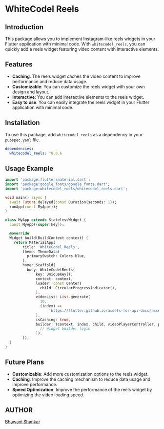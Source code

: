 # WhiteCodel Reels

## Introduction
This package allows you to implement Instagram-like reels widgets in your Flutter application with minimal code. With `whitecodel_reels`, you can quickly add a reels widget featuring video content with interactive elements.

## Features
- **Caching**: The reels widget caches the video content to improve performance and reduce data usage.
- **Customizable**: You can customize the reels widget with your own design and layout.
- **Interactive**: You can add interactive elements to the reels widget.
- **Easy to use**: You can easily integrate the reels widget in your Flutter application with minimal code.

## Installation
To use this package, add `whitecodel_reels` as a dependency in your `pubspec.yaml` file.

```yaml
dependencies:
  whitecodel_reels: ^0.0.6
```

## Usage Example
```dart
import 'package:flutter/material.dart';
import 'package:google_fonts/google_fonts.dart';
import 'package:whitecodel_reels/whitecodel_reels.dart';

void main() async {
  await Future.delayed(const Duration(seconds: 1));
  runApp(const MyApp());
}

class MyApp extends StatelessWidget {
  const MyApp({super.key});

  @override
  Widget build(BuildContext context) {
    return MaterialApp(
        title: 'WhiteCodel Reels',
        theme: ThemeData(
          primarySwatch: Colors.blue,
        ),
        home: Scaffold(
          body: WhiteCodelReels(
              key: UniqueKey(),
              context: context,
              loader: const Center(
                child: CircularProgressIndicator(),
              ),
              videoList: List.generate(
                10,
                (index) =>
                    'https://flutter.github.io/assets-for-api-docs/assets/videos/butterfly.mp4',
              ),
              isCaching: true,
              builder: (context, index, child, videoPlayerController, pageController) {
                // Widget builder logic
              }),
        ));
  }
}
```

## Future Plans
- **Customizable**: Add more customization options to the reels widget.
- **Caching**: Improve the caching mechanism to reduce data usage and improve performance.
- **Speed Optimization**: Improve the performance of the reels widget by optimizing the video loading speed.

## AUTHOR
[Bhawani Shankar](https://medium.com/@BhawaniTechDev)